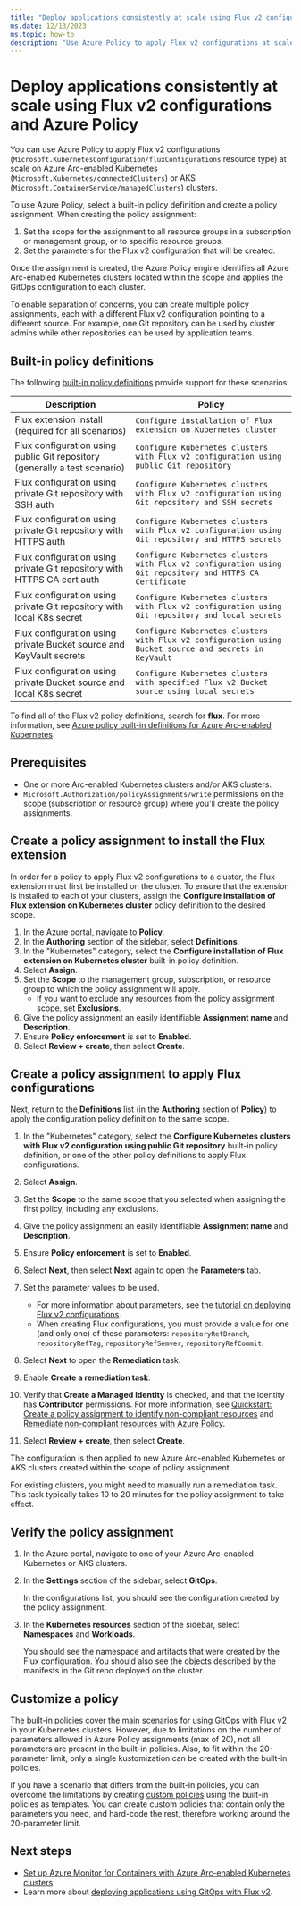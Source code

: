 ```yaml
---
title: "Deploy applications consistently at scale using Flux v2 configurations and Azure Policy"
ms.date: 12/13/2023
ms.topic: how-to
description: "Use Azure Policy to apply Flux v2 configurations at scale on Azure Arc-enabled Kubernetes or AKS clusters."
---
```


# Deploy applications consistently at scale using Flux v2 configurations and Azure Policy

You can use Azure Policy to apply Flux v2 configurations (`Microsoft.KubernetesConfiguration/fluxConfigurations` resource type) at scale on Azure Arc-enabled Kubernetes (`Microsoft.Kubernetes/connectedClusters`) or AKS (`Microsoft.ContainerService/managedClusters`) clusters.

To use Azure Policy, select a built-in policy definition and create a policy assignment. When creating the policy assignment:

1. Set the scope for the assignment to all resource groups in a subscription or management group, or to specific resource groups.
2. Set the parameters for the Flux v2 configuration that will be created.

Once the assignment is created, the Azure Policy engine identifies all Azure Arc-enabled Kubernetes clusters located within the scope and applies the GitOps configuration to each cluster.

To enable separation of concerns, you can create multiple policy assignments, each with a different Flux v2 configuration pointing to a different source. For example, one Git repository can be used by cluster admins while other repositories can be used by application teams.

## Built-in policy definitions

The following [built-in policy definitions](policy-reference.md) provide support for these scenarios:

|Description  |Policy  |
|---------|---------|
|Flux extension install (required for all scenarios)     |  `Configure installation of Flux extension on Kubernetes cluster`       |
|Flux configuration using public Git repository (generally a test scenario)     | `Configure Kubernetes clusters with Flux v2 configuration using public Git repository`        |
|Flux configuration using private Git repository with SSH auth     | `Configure Kubernetes clusters with Flux v2 configuration using Git repository and SSH secrets`        |
|Flux configuration using private Git repository with HTTPS auth     | `Configure Kubernetes clusters with Flux v2 configuration using Git repository and HTTPS secrets`        |
|Flux configuration using private Git repository with HTTPS CA cert auth     | `Configure Kubernetes clusters with Flux v2 configuration using Git repository and HTTPS CA Certificate`        |
|Flux configuration using private Git repository with local K8s secret     |  `Configure Kubernetes clusters with Flux v2 configuration using Git repository and local secrets`       |
|Flux configuration using private Bucket source and KeyVault secrets     | `Configure Kubernetes clusters with Flux v2 configuration using Bucket source and secrets in KeyVault`      |
|Flux configuration using private Bucket source and local K8s secret     | `Configure Kubernetes clusters with specified Flux v2 Bucket source using local secrets`        |

To find all of the Flux v2 policy definitions, search for **flux**. For more information, see [Azure policy built-in definitions for Azure Arc-enabled Kubernetes](policy-reference.md).

## Prerequisites

* One or more Arc-enabled Kubernetes clusters and/or AKS clusters.
* `Microsoft.Authorization/policyAssignments/write` permissions on the scope (subscription or resource group) where you'll create the policy assignments.

## Create a policy assignment to install the Flux extension

In order for a policy to apply Flux v2 configurations to a cluster, the Flux extension must first be installed on the cluster. To ensure that the extension is installed to each of your clusters, assign the **Configure installation of Flux extension on Kubernetes cluster** policy definition to the desired scope.

1. In the Azure portal, navigate to **Policy**.
1. In the **Authoring** section of the sidebar, select **Definitions**.
1. In the "Kubernetes" category, select the **Configure installation of Flux extension on Kubernetes cluster** built-in policy definition.
1. Select **Assign**.
1. Set the **Scope** to the management group, subscription, or resource group to which the policy assignment will apply.
    * If you want to exclude any resources from the policy assignment scope, set **Exclusions**.
1. Give the policy assignment an easily identifiable **Assignment name** and **Description**.
1. Ensure **Policy enforcement** is set to **Enabled**.
1. Select **Review + create**, then select **Create**.

## Create a policy assignment to apply Flux configurations

Next, return to the **Definitions** list (in the **Authoring** section of **Policy**) to apply the configuration policy definition to the same scope.

1. In the "Kubernetes" category, select the **Configure Kubernetes clusters with Flux v2 configuration using public Git repository**
built-in policy definition, or one of the other policy definitions to apply Flux configurations.
1. Select **Assign**.
1. Set the **Scope** to the same scope that you selected when assigning the first policy, including any exclusions.
1. Give the policy assignment an easily identifiable **Assignment name** and **Description**.
1. Ensure **Policy enforcement** is set to **Enabled**.
1. Select **Next**, then select **Next** again to open the **Parameters** tab.
1. Set the parameter values to be used.
    * For more information about parameters, see the [tutorial on deploying Flux v2 configurations](./tutorial-use-gitops-flux2.md).
    * When creating Flux configurations, you must provide a value for one (and only one) of these parameters: `repositoryRefBranch`, `repositoryRefTag`, `repositoryRefSemver`, `repositoryRefCommit`.
1. Select **Next** to open the **Remediation** task.
1. Enable **Create a remediation task**.
1. Verify that **Create a Managed Identity** is checked, and that the identity has **Contributor** permissions. For more information, see [Quickstart: Create a policy assignment to identify non-compliant resources](../../governance/policy/assign-policy-portal.md) and [Remediate non-compliant resources with Azure Policy](../../governance/policy/how-to/remediate-resources.md).

1. Select **Review + create**, then select **Create**.

The configuration is then applied to new Azure Arc-enabled Kubernetes or AKS clusters created within the scope of policy assignment.

For existing clusters, you might need to manually run a remediation task. This task typically takes 10 to 20 minutes for the policy assignment to take effect.

## Verify the policy assignment

1. In the Azure portal, navigate to one of your Azure Arc-enabled Kubernetes or AKS clusters.
1. In the **Settings** section of the sidebar, select **GitOps**.

   In the configurations list, you should see the configuration created by the policy assignment.

1. In the **Kubernetes resources** section of the sidebar, select **Namespaces** and **Workloads**.

   You should see the namespace and artifacts that were created by the Flux configuration. You should also see the objects described by the manifests in the Git repo deployed on the cluster.

## Customize a policy

The built-in policies cover the main scenarios for using GitOps with Flux v2 in your Kubernetes clusters. However, due to limitations on the number of parameters allowed in Azure Policy assignments (max of 20), not all parameters are present in the built-in policies. Also, to fit within the 20-parameter limit, only a single kustomization can be created with the built-in policies.  

If you have a scenario that differs from the built-in policies, you can overcome the limitations by creating [custom policies](../../governance/policy/tutorials/create-custom-policy-definition.md) using the built-in policies as templates. You can create custom policies that contain only the parameters you need, and hard-code the rest, therefore working around the 20-parameter limit.

## Next steps

* [Set up Azure Monitor for Containers with Azure Arc-enabled Kubernetes clusters](../../azure-monitor/containers/container-insights-enable-arc-enabled-clusters.md).
* Learn more about [deploying applications using GitOps with Flux v2](tutorial-use-gitops-flux2.md).
